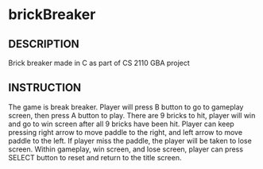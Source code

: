 # brickBreaker

## DESCRIPTION
Brick breaker made in C as part of CS 2110 GBA project

## INSTRUCTION

The game is break breaker. Player will press B button to go to gameplay screen, then press A button to play. There are 9 bricks to hit, player will win and go to win screen after all 9 bricks have been hit. Player can keep pressing right arrow to move paddle to the right, and left arrow to move paddle to the left. If player miss the paddle, the player will be taken to lose screen. Within gameplay, win screen, and lose screen, player can press SELECT button to reset and return to the title screen.
